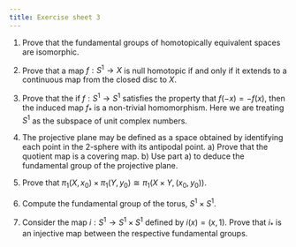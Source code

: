 ```yaml
---
title: Exercise sheet 3
---
```


1. Prove that the fundamental groups of homotopically equivalent spaces are isomorphic.

2. Prove that a map $f: S^1 \to X$ is null homotopic if and only if it extends to a continuous map from the closed disc to $X$.

3. Prove  that the if $f : S^1 \to S^1$ satisfies the property that $f(-x) = -f(x)$, then the induced map $f_*$ is a non-trivial  homomorphism. Here we are treating $S^1$ as the subspace of unit complex numbers.

4. The projective plane may be defined as a space obtained by identifying each point in the 2-sphere with its antipodal point.
	a) Prove that the quotient map is a covering map.
	b) Use part a) to deduce the fundamental group of the projective plane.


5. Prove that $\pi_1(X, x_0) \times \pi_1(Y, y_0) \cong \pi_1(X\times Y, (x_0, y_0))$. 

6. Compute the fundamental group of the torus, $S^1 \times S^1$.

7. Consider the map $i : S^1 \to S^1 \times S^1$ defined by $i(x) = (x, 1)$. Prove that $i_*$ is an injective map between the respective fundamental groups.

